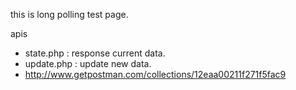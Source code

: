 this is long polling test page.

apis
 * state.php : response current data.
 * update.php : update new data.
  * http://www.getpostman.com/collections/12eaa00211f271f5fac9
